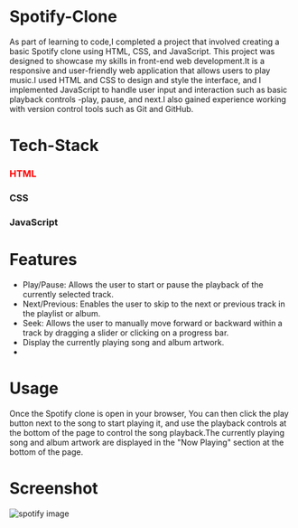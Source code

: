# Spotify-Clone
As part of learning to code,I completed a project that involved creating a basic Spotify clone using HTML, CSS, 
and JavaScript. This project was designed to showcase my skills in front-end web development.It is a responsive
and user-friendly web application that allows users to play music.I used HTML and CSS to design and style the 
interface, and I implemented JavaScript to handle user input and interaction such as basic playback controls -play,
pause, and next.I also gained experience working with version control tools such as Git and GitHub.


# Tech-Stack 

  <div>
 <span><h3 style="color:red;">HTML</h3></span> 
 <span><h3>CSS</h3></span> 
 <span><h3>JavaScript</h3></span>
 </div>
 
# Features 

 * Play/Pause: Allows the user to start or pause the playback of the currently selected track.
 *  Next/Previous: Enables the user to skip to the next or previous track in the playlist or album.
 *  Seek: Allows the user to manually move forward or backward within a track by dragging a slider or clicking on a progress bar.
 * Display the currently playing song and album artwork.
 *
 # Usage  
 Once the Spotify clone is open in your browser, You can then click the play button next to the song
 to start playing it, and use the playback controls at the bottom of the page to control the 
 song playback.The currently playing song and album artwork are displayed in the "Now Playing" section at the bottom of the page.

# Screenshot 
 ![spotify image](https://github.com/Shriprakash12/Spotify-CLone/assets/117774163/cedefa1b-8e96-4585-8a7b-46c76a45ad3f)
